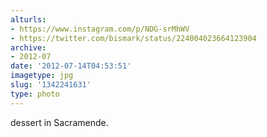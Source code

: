 ```yaml
---
alturls:
- https://www.instagram.com/p/NDG-srMhWV
- https://twitter.com/bismark/status/224004023664123904
archive:
- 2012-07
date: '2012-07-14T04:53:51'
imagetype: jpg
slug: '1342241631'
type: photo
---
```


dessert in Sacramende.

